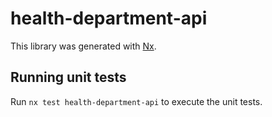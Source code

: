 # health-department-api

This library was generated with [Nx](https://nx.dev).

## Running unit tests

Run `nx test health-department-api` to execute the unit tests.
